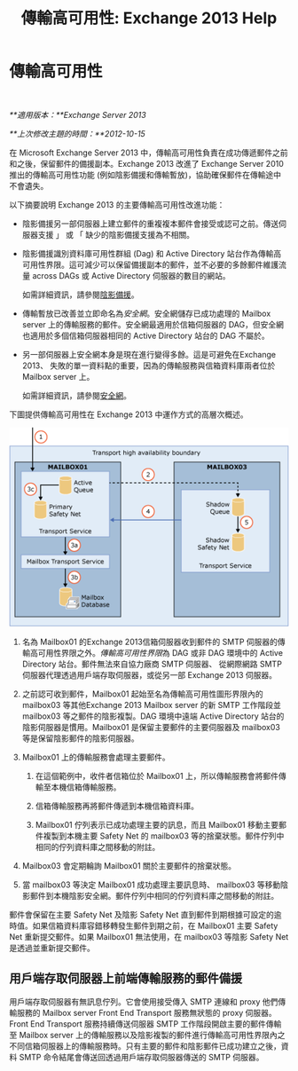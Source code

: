 ﻿---
title: '傳輸高可用性: Exchange 2013 Help'
TOCTitle: 傳輸高可用性
ms:assetid: e9ec6d05-f441-4cca-8592-8f7469948299
ms:mtpsurl: https://technet.microsoft.com/zh-tw/library/JJ657506(v=EXCHG.150)
ms:contentKeyID: 50474508
ms.date: 05/21/2018
mtps_version: v=EXCHG.150
ms.translationtype: MT
---

# 傳輸高可用性

 

_**適用版本：**Exchange Server 2013_

_**上次修改主題的時間：**2012-10-15_

在 Microsoft Exchange Server 2013 中，傳輸高可用性負責在成功傳遞郵件之前和之後，保留郵件的備援副本。Exchange 2013 改進了 Exchange Server 2010 推出的傳輸高可用性功能 (例如陰影備援和傳輸暫放)，協助確保郵件在傳輸途中不會遺失。

以下摘要說明 Exchange 2013 的主要傳輸高可用性改進功能：

  - 陰影備援另一部伺服器上建立郵件的重複複本郵件會接受或認可之前。傳送伺服器支援 」 或 「 缺少的陰影備援支援為不相關。

  - 陰影備援識別資料庫可用性群組 (Dag) 和 Active Directory 站台作為傳輸高可用性界限。這可減少可以保留備援副本的郵件，並不必要的多餘郵件維護流量 across DAGs 或 Active Directory 伺服器的數目的網站。
    
    如需詳細資訊，請參閱[陰影備援](shadow-redundancy-exchange-2013-help.md)。

  - 傳輸暫放已改善並立即命名為*安全網*。安全網儲存已成功處理的 Mailbox server 上的傳輸服務的郵件。安全網最適用於信箱伺服器的 DAG，但安全網也適用於多個信箱伺服器相同的 Active Directory 站台的 DAG 不屬於。

  - 另一部伺服器上安全網本身是現在進行變得多餘。這是可避免在Exchange 2013、 失敗的單一資料點的重要，因為的傳輸服務與信箱資料庫兩者位於 Mailbox server 上。
    
    如需詳細資訊，請參閱[安全網](safety-net-exchange-2013-help.md)。

下圖提供傳輸高可用性在 Exchange 2013 中運作方式的高層次概述。

![傳輸高可用性概觀](images/JJ657506.88f2284d-8afe-4c8f-94a6-cd4c097a55d8(EXCHG.150).gif "傳輸高可用性概觀")

1.  名為 Mailbox01 的Exchange 2013信箱伺服器收到郵件的 SMTP 伺服器的傳輸高可用性界限之外。*傳輸高可用性界限*為 DAG 或非 DAG 環境中的 Active Directory 站台。郵件無法來自協力廠商 SMTP 伺服器、 從網際網路 SMTP 伺服器代理透過用戶端存取伺服器，或從另一部 Exchange 2013 伺服器。

2.  之前認可收到郵件，Mailbox01 起始至名為傳輸高可用性圖形界限內的 mailbox03 等其他Exchange 2013 Mailbox server 的新 SMTP 工作階段並 mailbox03 等之郵件的陰影複製。DAG 環境中遠端 Active Directory 站台的陰影伺服器是慣用。Mailbox01 是保留主要郵件的主要伺服器及 mailbox03 等是保留陰影郵件的陰影伺服器。

3.  Mailbox01 上的傳輸服務會處理主要郵件。
    
    1.  在這個範例中，收件者信箱位於 Mailbox01 上，所以傳輸服務會將郵件傳輸至本機信箱傳輸服務。
    
    2.  信箱傳輸服務再將郵件傳遞到本機信箱資料庫。
    
    3.  Mailbox01 佇列表示已成功處理主要的訊息，而且 Mailbox01 移動主要郵件複製到本機主要 Safety Net 的 mailbox03 等的捨棄狀態。郵件佇列中相同的佇列資料庫之間移動的附註。

4.  Mailbox03 會定期輪詢 Mailbox01 關於主要郵件的捨棄狀態。

5.  當 mailbox03 等決定 Mailbox01 成功處理主要訊息時、 mailbox03 等移動陰影郵件到本機陰影安全網。郵件佇列中相同的佇列資料庫之間移動的附註。

郵件會保留在主要 Safety Net 及陰影 Safety Net 直到郵件到期根據可設定的逾時值。如果信箱資料庫容錯移轉發生郵件到期之前，在 Mailbox01 主要 Safety Net 重新提交郵件。如果 Mailbox01 無法使用，在 mailbox03 等陰影 Safety Net 是透過並重新提交郵件。

## 用戶端存取伺服器上前端傳輸服務的郵件備援

用戶端存取伺服器有無訊息佇列。它會使用接受傳入 SMTP 連線和 proxy 他們傳輸服務的 Mailbox server Front End Transport 服務無狀態的 proxy 伺服器。Front End Transport 服務持續傳送伺服器 SMTP 工作階段開啟主要的郵件傳輸至 Mailbox server 上的傳輸服務以及陰影複製的郵件進行傳輸高可用性界限內之不同信箱伺服器上的傳輸服務時。只有主要的郵件和陰影郵件已成功建立之後，資料 SMTP 命令結尾會傳送回透過用戶端存取伺服器傳送的 SMTP 伺服器。

